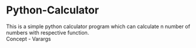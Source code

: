 # Python-Calculator
This is a simple python calculator program which can calculate n number of numbers with respective function. 
<br>
Concept - Varargs

